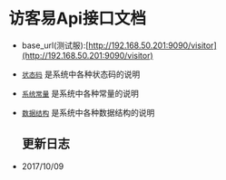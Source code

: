# 访客易Api接口文档

* base\_url\(测试服\):[http://192.168.50.201:9090/visitor](http://192.168.50.201:9090/visitor)
* [`状态码`](code.md) 是系统中各种状态码的说明
* [`系统常量`](constants.md) 是系统中各种常量的说明
* [`数据结构`](data-struct.md) 是系统中各种数据结构的说明

  ## 更新日志

* 2017/10/09



